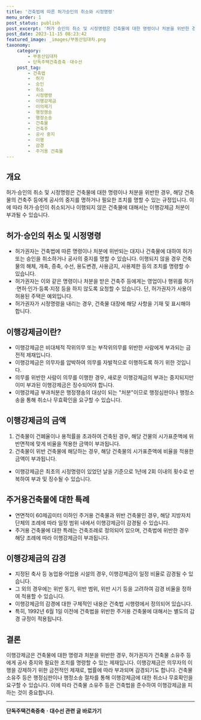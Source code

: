 ```yaml
---
title: '건축법에 따른 허가승인의 취소와 시정명령'
menu_order: 1
post_status: publish
post_excerpt: '허가 승인의 취소 및 시정명령은 건축물에 대한 명령이나 처분을 위반한 경우, 해당 건축물의 건축주 등에게 공사의 중지를 명하거나 필요한 조치를 명할 수 있는 규정입니다. 이에 따라 허가 승인이 취소되거나 이행되지 않은 건축물에 대해서는 이행강제금 처분이 부과될 수 있습니다.'
post_date: 2023-11-15 08:23:42
featured_image: _images/부동산임대차.png
taxonomy:
    category:
        - 부동산임대차
        - 단독주택건축증축ㆍ대수선
    post_tag:
        - 건축법
        -  허가
        -  승인
        -  취소
        -  시정명령
        -  이행강제금
        -  이의제기
        -  행정쟁송
        -  행정소송
        -  건축물
        -  건축주
        -  공사 중지
        -  이행
        -  감경
        -  주거용 건축물
---
```



## 개요
허가·승인의 취소 및 시정명령은 건축물에 대한 명령이나 처분을 위반한 경우, 해당 건축물의 건축주 등에게 공사의 중지를 명하거나 필요한 조치를 명할 수 있는 규정입니다. 이에 따라 허가·승인이 취소되거나 이행되지 않은 건축물에 대해서는 이행강제금 처분이 부과될 수 있습니다.

## 허가·승인의 취소 및 시정명령
- 허가권자는 건축법에 따른 명령이나 처분에 위반되는 대지나 건축물에 대하여 허가 또는 승인을 취소하거나 공사의 중지를 명할 수 있습니다. 이행되지 않을 경우 건축물의 해체, 개축, 증축, 수선, 용도변경, 사용금지, 사용제한 등의 조치를 명령할 수 있습니다.
- 허가권자는 이와 같은 명령이나 처분을 받은 건축주 등에게는 영업이나 행위를 허가·면허·인가·등록·지정 등을 하지 않도록 요청할 수 있습니다. 단, 허가권자가 사용이 허용된 주택은 예외입니다.
- 허가권자가 시정명령을 내리는 경우, 건축물 대장에 해당 사항을 기재 및 표시해야 합니다.

## 이행강제금이란?
- 이행강제금은 비대체적 작위의무 또는 부작위의무를 위반한 사람에게 부과되는 금전적 제재입니다.
- 이행강제금은 의무자를 압박하여 의무를 자발적으로 이행하도록 하기 위한 것입니다.
- 의무를 위반한 사람이 의무를 이행한 경우, 새로운 이행강제금의 부과는 중지되지만 이미 부과된 이행강제금은 징수되어야 합니다.
- 이행강제금 부과처분은 행정쟁송의 대상이 되는 "처분"이므로 행정심판이나 행정소송을 통해 취소나 무효확인을 요구할 수 있습니다.

## 이행강제금의 금액
1. 건축물이 건폐율이나 용적률을 초과하여 건축된 경우, 해당 건물의 시가표준액에 위반면적에 맞게 비율을 적용한 금액이 부과됩니다.
2. 건축물이 위반 건축물에 해당하는 경우, 해당 건축물의 시가표준액에 비율을 적용한 금액이 부과됩니다.
- 이행강제금은 최초의 시정명령이 있었던 날을 기준으로 1년에 2회 이내의 횟수로 반복하여 부과 및 징수될 수 있습니다.

## 주거용건축물에 대한 특례
- 연면적이 60제곱미터 이하인 주거용 건축물과 위반 건축물인 경우, 해당 지방자치단체의 조례에 따라 일정 범위 내에서 이행강제금이 감경될 수 있습니다.
- 주거용 건축물에 대한 특례는 건축조례로 정의되어 있으며, 건축법에 위반한 경우 해당 조례에 따라 이행강제금이 부과됩니다.

## 이행강제금의 감경
- 지정된 축사 등 농업용·어업용 시설의 경우, 이행강제금이 일정 비율로 감경될 수 있습니다.
- 그 외의 경우에는 위반 동기, 위반 범위, 위반 시기 등을 고려하여 감경 비율을 정하여 적용할 수 있습니다.
- 이행강제금의 감경에 대한 구체적인 내용은 건축법 시행령에서 정의되어 있습니다.
- 특히, 1992년 6월 1일 이전에 건축법을 위반한 주거용 건축물에 대해서는 별도의 감경 규정이 적용됩니다.

## 결론
이행강제금은 건축물에 대한 명령과 처분을 위반한 경우, 허가권자가 건축물 소유주 등에게 공사 중지와 필요한 조치를 명령할 수 있는 제재입니다. 이행강제금은 의무자의 이행을 강제하기 위한 금전적인 제재로, 법률에 따라 부과되며 감경되기도 합니다. 건축물 소유주 등은 행정심판이나 행정소송 절차를 통해 이행강제금에 대한 취소나 무효확인을 요구할 수 있습니다. 이에 따라 건축물 소유주 등은 건축법을 준수하여 이행강제금을 피하는 것이 중요합니다.
<!-- wp:separator -->
<hr class="wp-block-separator has-alpha-channel-opacity"/>
<!-- /wp:separator -->

<!-- wp:group {"backgroundColor":"base","layout":{"type":"constrained"}} -->
<div class="wp-block-group has-base-background-color has-background"><!-- wp:paragraph {"align":"center","fontSize":"medium"} -->
<p class="has-text-align-center has-large-font-size"><strong>단독주택건축증축ㆍ대수선 관련 글 바로가기</strong></p>
<!-- /wp:paragraph -->


<!-- wp:latest-posts
{"categories":[{"id":22770,"count":19,"description":"","link":"https://uknowlaw.com/category/%eb%8b%a8%eb%8f%85%ec%a3%bc%ed%83%9d%ea%b1%b4%ec%b6%95%ec%a6%9d%ec%b6%95%e3%86%8d%eb%8c%80%ec%88%98%ec%84%a0/","name":"단독주택건축증축ㆍ대수선","slug":"단독주택건축증축ㆍ대수선","taxonomy":"category","parent":0,"meta":[],"_links":{"self":[{"href":"https://uknowlaw.com/wp-json/wp/v2/categories/22770"}],"collection":[{"href":"https://uknowlaw.com/wp-json/wp/v2/categories"}],"about":[{"href":"https://uknowlaw.com/wp-json/wp/v2/taxonomies/category"}],"wp:post_type":[{"href":"https://uknowlaw.com/wp-json/wp/v2/posts?categories=22770"}],"curies":[{"name":"wp","href":"https://api.w.org/{rel}","templated":true}]}}],"postsToShow":100,"excerptLength":28,"postLayout":"grid","columns":2,"featuredImageAlign":"left","featuredImageSizeSlug":"large","fontSize":"small"} /--></div>
<!-- /wp:group -->
